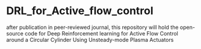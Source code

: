 # DRL_for_Active_flow_control
after publication in peer-reviewed journal, this repository will hold the open-source code for Deep Reinforcement learning for Active Flow Control around a Circular Cylinder Using Unsteady-mode Plasma Actuators
